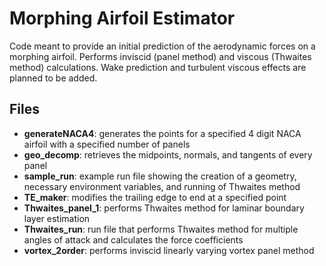 # Morphing Airfoil Estimator
Code meant to provide an initial prediction of the aerodynamic forces on a morphing airfoil. Performs inviscid (panel method) and viscous (Thwaites method) calculations. Wake prediction and turbulent viscous effects are planned to be added.

## Files
- **generateNACA4**: generates the points for a specified 4 digit NACA airfoil with a specified number of panels
- **geo_decomp**: retrieves the midpoints, normals, and tangents of every panel
- **sample_run**: example run file showing the creation of a geometry, necessary environment variables, and running of Thwaites method
- **TE_maker**: modifies the trailing edge to end at a specified point
- **Thwaites_panel_1**: performs Thwaites method for laminar boundary layer estimation
- **Thwaites_run**: run file that performs Thwaites method for multiple angles of attack and calculates the force coefficients
- **vortex_2order**: performs inviscid linearly varying vortex panel method
